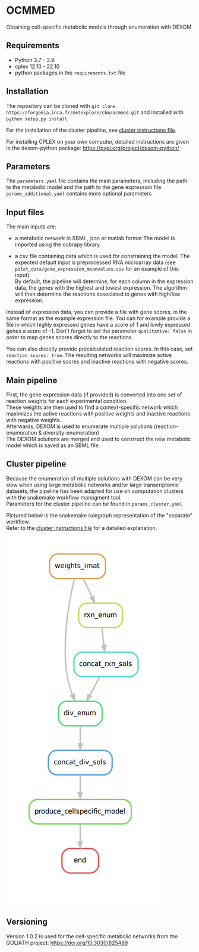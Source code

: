 # OCMMED
Obtaining cell-specific metabolic models through enumeration with DEXOM

## Requirements
- Python 3.7 - 3.9
- cplex 12.10 - 22.10
- python packages in the `requirements.txt` file

## Installation
The repository can be cloned with `git clone https://forgemia.inra.fr/metexplore/cbm/ocmmed.git` and installed with `python setup.py install`

For the installation of the cluster pipeline, see [cluster instructions file](cluster_instructions.md).

For installing CPLEX on your own computer, detailed instructions are given in the dexom-python package: https://pypi.org/project/dexom-python/  

## Parameters
The `parameters.yaml` file contains the main parameters, including the path to the metabolic model and the path to the gene expression file  
`params_additional.yaml` contains more optional parameters

## Input files
The main inputs are:  
- a metabolic network in SBML, json or matlab format
The model is imported using the cobrapy library.

- a csv file containing data which is used for constraining the model.
The expected default input is preprocessed RNA microarray data (see `pilot_data/gene_expression_meanvalues.csv` for an example of this input).  
By default, the pipeline will determine, for each column in the expression data, the genes with the highest and lowest expression. The algorithm will then determine the reactions associated to genes with high/low expression.  

Instead of expression data, you can provide a file with gene scores, in the same format as the example expression file. You can for example provide a file in which highly expressed genes have a score of 1 and lowly expressed genes a score of -1. Don't forget to set the parameter `qualitative: false` in order to map genes scores directly to the reactions.

You can also directly provide precalculated reaction scores. In this case, set `reaction_scores: true`. The resulting networks will maximize active reactions with positive scores and inactive reactions with negative scores.

## Main pipeline
First, the gene expression data (if provided) is converted into one set of reaction weights for each experimental condition.  
These weights are then used to find a context-specific network which maximizes the active reactions with positive weights and inactive reactions with negative weights.  
Afterwards, DEXOM is used to enumerate multiple solutions (reaction-enumeration & diversity-enumeration)  
The DEXOM solutions are merged and used to construct the new metabolic model which is saved as an SBML file.

## Cluster pipeline
Because the enumeration of multiple solutions with DEXOM can be very slow when using large metabolic networks and/or large transcriptomic datasets, the pipeline has been adapted for use on computation clusters with the snakemake workflow managment tool.  
Parameters for the cluster pipeline can be found in `params_cluster.yaml`  

Pictured below is the snakemake rulegraph representation of the "separate" workflow.  
Refer to the [cluster instructions file](cluster_instructions.md) for a detailed explanation.  

![rulegraph](rulegraph.png)

## Versioning
Version 1.0.2 is used for the cell-specific metabolic networks from the GOLIATH project: https://doi.org/10.3030/825489